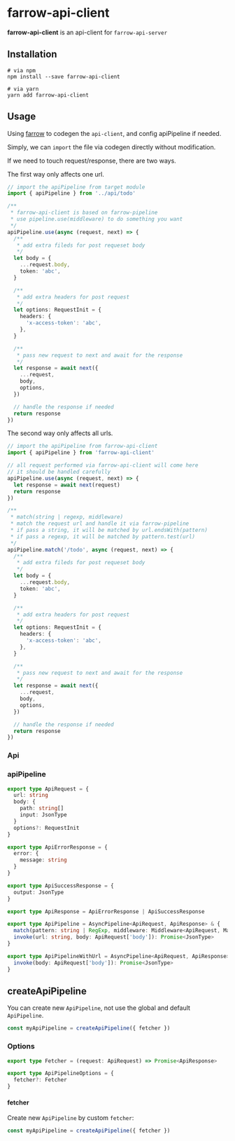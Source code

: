 # farrow-api-client

**farrow-api-client** is an api-client for `farrow-api-server`

## Installation

```shell
# via npm
npm install --save farrow-api-client

# via yarn
yarn add farrow-api-client
```

## Usage

Using [farrow](../farrow/README.md#example) to codegen the `api-client`, and config apiPipeline if needed.

Simply, we can `import` the file via codegen directly without modification.

If we need to touch request/response, there are two ways.

The first way only affects one url.

```typescript
// import the apiPipeline from target module
import { apiPipeline } from '../api/todo'

/**
 * farrow-api-client is based on farrow-pipeline
 * use pipeline.use(middleware) to do something you want
 */
apiPipeline.use(async (request, next) => {
  /**
   * add extra fileds for post requeset body
   */
  let body = {
    ...request.body,
    token: 'abc',
  }

  /**
   * add extra headers for post request
   */
  let options: RequestInit = {
    headers: {
      'x-access-token': 'abc',
    },
  }

  /**
   * pass new request to next and await for the response
   */
  let response = await next({
    ...request,
    body,
    options,
  })

  // handle the response if needed
  return response
})
```

The second way only affects all urls.

```typescript
// import the apiPipeline from farrow-api-client
import { apiPipeline } from 'farrow-api-client'

// all request performed via farrow-api-client will come here
// it should be handled carefully
apiPipeline.use(async (request, next) => {
  let response = await next(request)
  return response
})

/**
 * match(string | regexp, middleware)
 * match the request url and handle it via farrow-pipeline
 * if pass a string, it will be matched by url.endsWith(pattern)
 * if pass a regexp, it will be matched by pattern.test(url)
 */
apiPipeline.match('/todo', async (request, next) => {
  /**
   * add extra fileds for post requeset body
   */
  let body = {
    ...request.body,
    token: 'abc',
  }

  /**
   * add extra headers for post request
   */
  let options: RequestInit = {
    headers: {
      'x-access-token': 'abc',
    },
  }

  /**
   * pass new request to next and await for the response
   */
  let response = await next({
    ...request,
    body,
    options,
  })

  // handle the response if needed
  return response
})
```

### Api

### apiPipeline

```typescript
export type ApiRequest = {
  url: string
  body: {
    path: string[]
    input: JsonType
  }
  options?: RequestInit
}

export type ApiErrorResponse = {
  error: {
    message: string
  }
}

export type ApiSuccessResponse = {
  output: JsonType
}

export type ApiResponse = ApiErrorResponse | ApiSuccessResponse

export type ApiPipeline = AsyncPipeline<ApiRequest, ApiResponse> & {
  match(pattern: string | RegExp, middleware: Middleware<ApiRequest, MaybeAsync<ApiResponse>>): void
  invoke(url: string, body: ApiRequest['body']): Promise<JsonType>
}

export type ApiPipelineWithUrl = AsyncPipeline<ApiRequest, ApiResponse> & {
  invoke(body: ApiRequest['body']): Promise<JsonType>
}
```

## createApiPipeline

You can create new `ApiPipeline`, not use the global and default `ApiPipeline`.

```ts
const myApiPipeline = createApiPipeline({ fetcher })
```

### Options

```ts
export type Fetcher = (request: ApiRequest) => Promise<ApiResponse>

export type ApiPipelineOptions = {
  fetcher?: Fetcher
}
```

#### fetcher

Create new `ApiPipeline` by custom `fetcher`:

```ts
const myApiPipeline = createApiPipeline({ fetcher })
```
